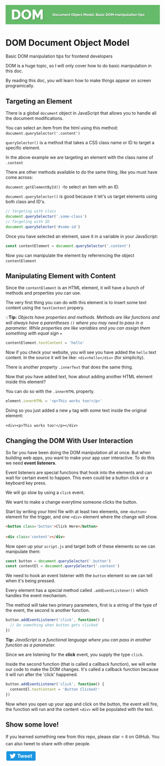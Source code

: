 ![DOM](/img/dom.png)

# DOM Document Object Model

Basic DOM manipulation tips for frontend developers

DOM is a huge topic, so I will only cover how to do basic manipulation in this doc.

By reading this doc, you will learn how to make things appear on screen programically.

## Targeting an Element

There is a global `document` object in JavaScript that allows you to handle all the document modifications.

You can select an item from the html using this method: `document.querySelector('.content')`

`querySelector()` is a method that takes a CSS class name or ID to target a specific element.

In the above example we are targeting an element with the class name of `.content`

There are other methods available to do the same thing, like you must have come across:

`document.getElementById()` -to select an item with an ID.

`document.querySelector()` is good because it let's us target elements using both class and ID's.

```js name=script.js
// Targeting with class
document.querySelector('.some-class')
// Targeting with ID
document.querySelector('#some-id')
```

Once you have selected an element, save it in a variable in your JavaScript:

```js name=script.js
const contentElement = document.querySelector('.content')
```

Now you can manipulate the element by referrencing the object `contentElement`

## Manipulating Element with Content

Since the `contentElement` is an HTML element, it will have a bunch of methods and properties you can use. 

The very first thing you can do with this element is to insert some text content using the `textContent` propery.

💡**Tip:** *Objects have properties and methods. Methods are like functions and will always have a parentheses `()` where you may need to pass in a parameter. While properties are like variables and you can assign them something with equal sign `=`*

```js name=script.js
contentElement.textContent = 'hello'
```

Now if you check your website, you will see you have added the `hello` text content. In the source it will be like: `<div>hello</div>` (for simplicity).

There is another property `.innerText` that does the same thing.

Now that you have added text, how about adding another HTML element inside this element?

You can do so with the `.innerHTML` property.

```js name=script.js
element.innerHTML = '<p>This works too!</p>'
```

Doing so you just added a new `p` tag with some text inside the original element:

`<div><p>This works too!</p></div>`

## Changing the DOM With User Interaction

So far you have been doing the DOM manipulation all at once. But when building web apps, you want to make your app user interactive. To do this we need **event listeners**.

Event listeners are special functions that hook into the elements and can wait for certain event to happen. This even could be a button click or a keyboard key press.

We will go slow by using a `click` event.

We want to make a change everytime someone clicks the button.

Start by writing your html file with at least two elements, one `<button>` element for the trigger, and one `<div>` element where the change will show.

```html
<button class='button'>Click Here</button>

<div class='content'></div>
```

Now open up your `script.js` and target both of these elements so we can manipulate them:

```js
const button = document.querySelector('.button')
const contentEl = document.querySelector('.content')
```

We need to hook an event listener with the `button` element so we can tell when it's being pressed.

Every element has a special method called `.addEventListener()` which handles the event mechanism.

The method will take two primary parameters, first is a string of the type of the event, the second is another function.

```js
button.addEventListener('click', function() {
  // Do something when button gets clicked
})
```

**Tip:** *JavaScript is a functional language where you can pass in another function as a parameter.*

Since we are listening for the **click** event, you supply the type `click`.

Inside the second function (that is called a callback function), we will write our code to make the DOM changes. It's called a callback function because it will run after the 'click' happened.

```js
button.addEventListener('click', function() {
  contentEl.textContent = 'Button Clicked!'
})
```

Now when you open up your app and click on the button, the event will fire, the function will run and the content `<div>` will be populated with the text.


## Show some love!

If you learned something new from this repo, please star ⭐ it on GitHub. You can also tweet to share with other people.

[![tweet](img/tweet.png)](https://twitter.com/intent/tweet?url=https://github.com/tamalweb/json&text=JSON%20explained%20in%20simple%20terms%20via%20@tamalweb)
